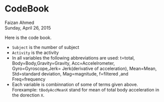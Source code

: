 # CodeBook
Faizan Ahmed  
Sunday, April 26, 2015  

Here is the code book.

- `Subject` is the number of subject
- `Activity` is the activity
- In all variables the following abbreviations are used: t=total, Body=Body,Gravity=Gravity, Acc=Accelelrometer, Gyro=Gyroscope,Jerk= Jerk(derivative of acceleration), Mean=Mean, Std=standard deviation, Mag=magnitude, f=filtered ,and Freq=frequency
- Each variable is combinnation of some of terms given above. Forexample: `tBodyAccMeanX` stand for mean of total body acceleration in the dorection `X`.


